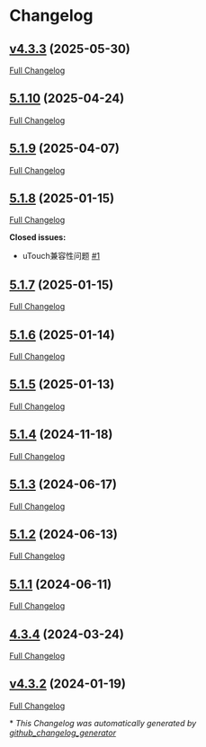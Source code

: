 # Changelog

## [v4.3.3](https://github.com/GameFrameX/com.gameframex.unity.fairygui.unity/tree/v4.3.3) (2025-05-30)

[Full Changelog](https://github.com/GameFrameX/com.gameframex.unity.fairygui.unity/compare/5.1.10...v4.3.3)

## [5.1.10](https://github.com/GameFrameX/com.gameframex.unity.fairygui.unity/tree/5.1.10) (2025-04-24)

[Full Changelog](https://github.com/GameFrameX/com.gameframex.unity.fairygui.unity/compare/5.1.9...5.1.10)

## [5.1.9](https://github.com/GameFrameX/com.gameframex.unity.fairygui.unity/tree/5.1.9) (2025-04-07)

[Full Changelog](https://github.com/GameFrameX/com.gameframex.unity.fairygui.unity/compare/5.1.8...5.1.9)

## [5.1.8](https://github.com/GameFrameX/com.gameframex.unity.fairygui.unity/tree/5.1.8) (2025-01-15)

[Full Changelog](https://github.com/GameFrameX/com.gameframex.unity.fairygui.unity/compare/5.1.7...5.1.8)

**Closed issues:**

- uTouch兼容性问题 [\#1](https://github.com/GameFrameX/com.gameframex.unity.fairygui.unity/issues/1)

## [5.1.7](https://github.com/GameFrameX/com.gameframex.unity.fairygui.unity/tree/5.1.7) (2025-01-15)

[Full Changelog](https://github.com/GameFrameX/com.gameframex.unity.fairygui.unity/compare/5.1.6...5.1.7)

## [5.1.6](https://github.com/GameFrameX/com.gameframex.unity.fairygui.unity/tree/5.1.6) (2025-01-14)

[Full Changelog](https://github.com/GameFrameX/com.gameframex.unity.fairygui.unity/compare/5.1.5...5.1.6)

## [5.1.5](https://github.com/GameFrameX/com.gameframex.unity.fairygui.unity/tree/5.1.5) (2025-01-13)

[Full Changelog](https://github.com/GameFrameX/com.gameframex.unity.fairygui.unity/compare/5.1.4...5.1.5)

## [5.1.4](https://github.com/GameFrameX/com.gameframex.unity.fairygui.unity/tree/5.1.4) (2024-11-18)

[Full Changelog](https://github.com/GameFrameX/com.gameframex.unity.fairygui.unity/compare/5.1.3...5.1.4)

## [5.1.3](https://github.com/GameFrameX/com.gameframex.unity.fairygui.unity/tree/5.1.3) (2024-06-17)

[Full Changelog](https://github.com/GameFrameX/com.gameframex.unity.fairygui.unity/compare/5.1.2...5.1.3)

## [5.1.2](https://github.com/GameFrameX/com.gameframex.unity.fairygui.unity/tree/5.1.2) (2024-06-13)

[Full Changelog](https://github.com/GameFrameX/com.gameframex.unity.fairygui.unity/compare/5.1.1...5.1.2)

## [5.1.1](https://github.com/GameFrameX/com.gameframex.unity.fairygui.unity/tree/5.1.1) (2024-06-11)

[Full Changelog](https://github.com/GameFrameX/com.gameframex.unity.fairygui.unity/compare/4.3.4...5.1.1)

## [4.3.4](https://github.com/GameFrameX/com.gameframex.unity.fairygui.unity/tree/4.3.4) (2024-03-24)

[Full Changelog](https://github.com/GameFrameX/com.gameframex.unity.fairygui.unity/compare/v4.3.2...4.3.4)

## [v4.3.2](https://github.com/GameFrameX/com.gameframex.unity.fairygui.unity/tree/v4.3.2) (2024-01-19)

[Full Changelog](https://github.com/GameFrameX/com.gameframex.unity.fairygui.unity/compare/8f7050d841cbfaed40937eb551746fbe979fd4cf...v4.3.2)



\* *This Changelog was automatically generated by [github_changelog_generator](https://github.com/github-changelog-generator/github-changelog-generator)*
